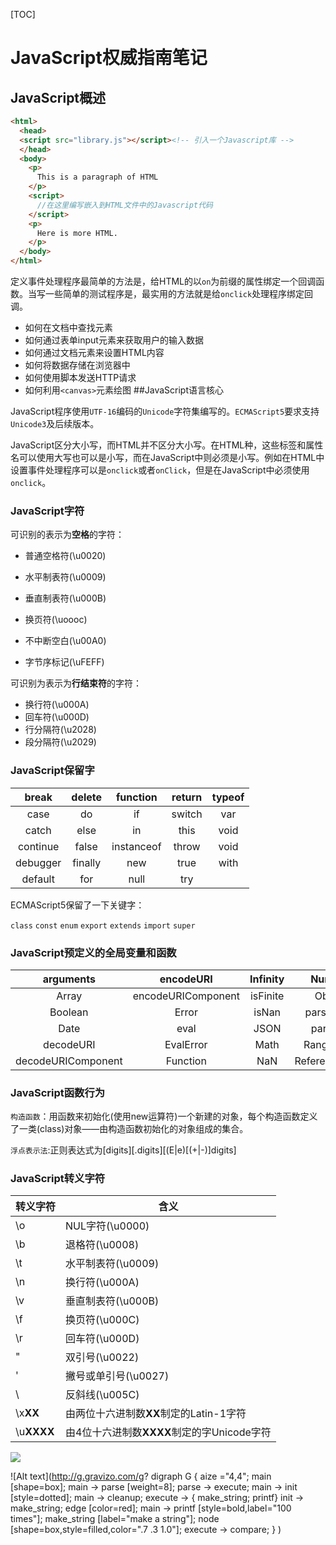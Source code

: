[TOC]

# JavaScript权威指南笔记

## JavaScript概述

````html
<html>
  <head>
  <script src="library.js"></script><!-- 引入一个Javascript库 -->
  </head>  
  <body>
    <p>
      This is a paragraph of HTML
    </p>
    <script>
      //在这里编写嵌入到HTML文件中的Javascript代码
    </script>
    <p>
      Here is more HTML.
    </p>
  </body>
</html>
````

定义事件处理程序最简单的方法是，给HTML的以`on`为前缀的属性绑定一个回调函数。当写一些简单的测试程序是，最实用的方法就是给`onclick`处理程序绑定回调。

- 如何在文档中查找元素
- 如何通过表单input元素来获取用户的输入数据
- 如何通过文档元素来设置HTML内容
- 如何将数据存储在浏览器中
- 如何使用脚本发送HTTP请求
- 如何利用`<canvas>`元素绘图
##JavaScript语言核心

JavaScript程序使用`UTF-16`编码的`Unicode`字符集编写的。`ECMAScript5`要求支持`Unicode3`及后续版本。

JavaScript区分大小写，而HTML并不区分大小写。在HTML种，这些标签和属性名可以使用大写也可以是小写，而在JavaScript中则必须是小写。例如在HTML中设置事件处理程序可以是`onclick`或者`onClick`，但是在JavaScript中必须使用`onclick`。

### JavaScript字符

可识别的表示为**空格**的字符：

- 普通空格符(\u0020)

- 水平制表符(\u0009)

- 垂直制表符(\u000B)

- 换页符(\uoooc)

- 不中断空白(\u00A0)

- 字节序标记(\uFEFF)

可识别为表示为**行结束符**的字符：

- 换行符(\u000A)
- 回车符(\u000D)
- 行分隔符(\u2028)
- 段分隔符(\u2029)

### JavaScript保留字

|  break   | delete  |  function  | return | typeof |
| :------: | :-----: | :--------: | :----: | :----: |
|   case   |   do    |     if     | switch |  var   |
|  catch   |  else   |     in     |  this  |  void  |
| continue |  false  | instanceof | throw  |  void  |
| debugger | finally |    new     |  true  |  with  |
| default  |   for   |    null    |  try   |        |

ECMAScript5保留了一下关键字：

`class` `const` `enum` `export` `extends` `import` `super`

### JavaScript预定义的全局变量和函数

|     arguments      |     encodeURI      | Infinity |     Number     |   RegExp    |
| :----------------: | :----------------: | :------: | :------------: | :---------: |
|       Array        | encodeURIComponent | isFinite |     Object     |   String    |
|      Boolean       |       Error        |  isNan   |   parseFloat   | SyntaxError |
|        Date        |        eval        |   JSON   |    parseInt    |  TypeError  |
|     decodeURI      |     EvalError      |   Math   |   RangeError   |  undefined  |
| decodeURIComponent |      Function      |   NaN    | ReferenceError |  URIError   |

### JavaScript函数行为

`构造函数`：用函数来初始化(使用new运算符)一个新建的对象，每个构造函数定义了一类(class)对象——由构造函数初始化的对象组成的集合。

`浮点表示法`:正则表达式为\[digits]\[.digits][(E|e)[(+|-)]digits]

### JavaScript转义字符

| 转义字符       | 含义                            |
| ---------- | ----------------------------- |
| \o         | NUL字符(\u0000)                 |
| \b         | 退格符(\u0008)                   |
| \t         | 水平制表符(\u0009)                 |
| \n         | 换行符(\u000A)                   |
| \v         | 垂直制表符(\u000B)                 |
| \f         | 换页符(\u000C)                   |
| \r         | 回车符(\u000D)                   |
| \"         | 双引号(\u0022)                   |
| \'         | 撇号或单引号(\u0027)                |
| \\         | 反斜线(\u005C)                   |
| \x**XX**   | 由两位十六进制数**XX**制定的Latin-1字符    |
| \u**XXXX** | 由4位十六进制数**XXXX**制定的字Unicode字符 |



<img src='http://g.gravizo.com/g?
 digraph G {
   main -> parse -> execute;
   main -> init;
   main -> cleanup;
   execute -> make_string;
   execute -> printf
   init -> make_string;
   main -> printf;
   execute -> compare;
 }
'/>

![Alt text](http://g.gravizo.com/g?
  digraph G {
    aize ="4,4";
    main [shape=box];
    main -> parse [weight=8];
    parse -> execute;
    main -> init [style=dotted];
    main -> cleanup;
    execute -> { make_string; printf}
    init -> make_string;
    edge [color=red];
    main -> printf [style=bold,label="100 times"];
    make_string [label="make a string"];
    node [shape=box,style=filled,color=".7 .3 1.0"];
    execute -> compare;
  }
)

